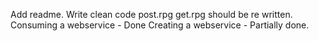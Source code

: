 Add readme.
Write clean code
post.rpg get.rpg should be re written. 
Consuming a webservice - Done 
Creating a webservice - Partially done.
